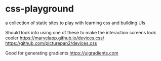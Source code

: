 # css-playground
a collection of static sites to play with learning css and building UIs

Should look into using one of these to make the interaction screens look cooler
https://marvelapp.github.io/devices.css/
https://github.com/picturepan2/devices.css

Good for generating gradients
https://uigradients.com